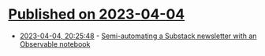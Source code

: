 # [Published on 2023-04-04](index.md)

* [2023-04-04, 20:25:48](https://lobste.rs/s/rvvnrz/semi_automating_substack_newsletter) - [Semi-automating a Substack newsletter with an Observable notebook](https://simonwillison.net/2023/Apr/4/substack-observable/)
